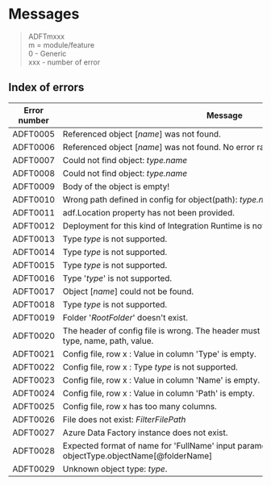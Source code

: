 # Messages 

> ADFTmxxx  
m = module/feature  
0 - Generic  
xxx - number of error


## Index of errors

Error number | Message
-- | --
ADFT0005 | Referenced object [*name*] was not found.
ADFT0006 | Referenced object [*name*] was not found. No error raised as user wanted to carry on.
ADFT0007 | Could not find object: *type.name*
ADFT0008 | Could not find object: *type.name*
ADFT0009 | Body of the object is empty!
ADFT0010 | Wrong path defined in config for object(path): *type.name*(*properties.path*)"
ADFT0011 | adf.Location property has not been provided.
ADFT0012 | Deployment for this kind of Integration Runtime is not supported yet.
ADFT0013 | Type *type* is not supported.
ADFT0014 | Type *type* is not supported.
ADFT0015 | Type *type* is not supported.
ADFT0016 | Type '*type*' is not supported.
ADFT0017 | Object [*name*] could not be found.
ADFT0018 | Type *type* is not supported.
ADFT0019 | Folder '*RootFolder*' doesn't exist.
ADFT0020 | The header of config file is wrong. The header must have only 4 columns named: type, name, path, value.
ADFT0021 | Config file, row x : Value in column 'Type' is empty.
ADFT0022 | Config file, row x : Type *type* is not supported.
ADFT0023 | Config file, row x : Value in column 'Name' is empty.
ADFT0024 | Config file, row x : Value in column 'Path' is empty.
ADFT0025 | Config file, row x has too many columns.
ADFT0026 | File does not exist: *FilterFilePath*
ADFT0027 | Azure Data Factory instance does not exist.
ADFT0028 | Expected format of name for 'FullName' input parameter is: objectType.objectName[@folderName]
ADFT0029 | Unknown object type: *type*.


